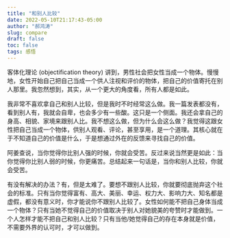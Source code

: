 ```yaml
---
title: "和别人比较"
date: 2022-05-10T21:17:43-05:00
author: "郝鸿涛"
slug: compare
draft: false
toc: false
tags: 感悟
---
```

客体化理论 (objectification theory) 讲到，男性社会把女性当成一个物体。慢慢地，女性开始自己把自己当成一个供人注视和评价的物体，把自己的价值寄托在别人那里。我忽然想到，其实，从一个更大的角度看，所有人都是如此。

我非常不喜欢拿自己和别人比较，但是我时不时经常这么做。我一篇发表都没有，看到别人有，我就会自卑，也会多少有一些酸。这只是一个侧面。我还会拿自己的身高、相貌、家境来跟别人比。我不想这么做，但为什么会这么做？我觉得这跟女性把自己当成一个物体，供别人观看、评论，甚至享用，是一个道理。其核心就在于不知道自己的价值是什么，于是想通过外在的反馈来寻找自己的价值。

阿姜查说，当你觉得你比别人强的时候，你就会受苦。反过来说当然更是如此：当你觉得你比别人弱的时候，你更痛苦。总结起来一句话是，当你和别人比较，你就会受苦。

有没有解决的办法？有，但是太难了。要想不跟别人比较，你就要彻底抛弃这个社会的标准。只有当你觉得富有、高大、美丽、幸运、权力大、影响力大、知名都是虚假，都没有意义时，你才能说你不跟别人比较了。女性如何能不把自己身体当成一个物体？只有当她不觉得自己的价值取决于别人对她貌美的夸赞时才能做到。一个人怎样才能不把自己和别人比较？只有当他/她觉得自己的存在本身就是价值，不需要外界的认可时，才可以做到。